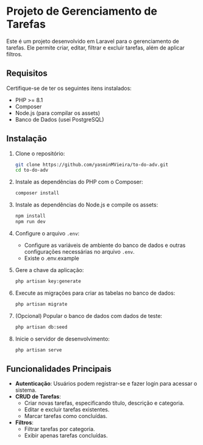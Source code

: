 # Projeto de Gerenciamento de Tarefas

Este é um projeto desenvolvido em Laravel para o gerenciamento de tarefas. Ele permite criar, editar, filtrar e excluir tarefas, além de aplicar filtros.

## Requisitos

Certifique-se de ter os seguintes itens instalados:

- PHP >= 8.1
- Composer
- Node.js (para compilar os assets)
- Banco de Dados (usei PostgreSQL)

## Instalação

1. Clone o repositório:
   ```bash
   git clone https://github.com/yasminMVieira/to-do-adv.git
   cd to-do-adv
   ```

2. Instale as dependências do PHP com o Composer:
   ```bash
   composer install
   ```

3. Instale as dependências do Node.js e compile os assets:
   ```bash
   npm install
   npm run dev
   ```

4. Configure o arquivo `.env`:
   - Configure as variáveis de ambiente do banco de dados e outras configurações necessárias no arquivo `.env`.
   - Existe o .env.example

5. Gere a chave da aplicação:
   ```bash
   php artisan key:generate
   ```

6. Execute as migrações para criar as tabelas no banco de dados:
   ```bash
   php artisan migrate
   ```

7. (Opcional) Popular o banco de dados com dados de teste:
   ```bash
   php artisan db:seed
   ```

8. Inicie o servidor de desenvolvimento:
   ```bash
   php artisan serve
   ```


## Funcionalidades Principais

- **Autenticação**: Usuários podem registrar-se e fazer login para acessar o sistema.
- **CRUD de Tarefas**:
  - Criar novas tarefas, especificando título, descrição e categoria.
  - Editar e excluir tarefas existentes.
  - Marcar tarefas como concluídas.
- **Filtros**:
  - Filtrar tarefas por categoria.
  - Exibir apenas tarefas concluídas.

